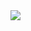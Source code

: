 <body>
<img src="https://64.media.tumblr.com/d8a0b9c5763822186d1850c84540e7ae/da6337b831aba94d-76/s540x810/617c5f67c6dd9f5bd60d16aad771a9c706706823.gifv" align="left">
</body>
